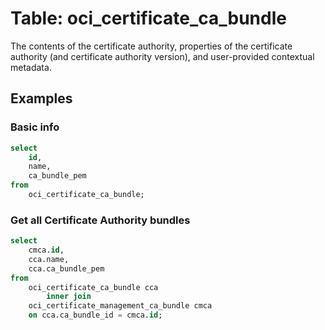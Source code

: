 # Table: oci_certificate_ca_bundle

The contents of the certificate authority, properties of the certificate authority (and certificate authority version), and user-provided contextual metadata.

## Examples

### Basic info

```sql
select
    id,
    name,
    ca_bundle_pem
from
    oci_certificate_ca_bundle;
```
### Get all Certificate Authority bundles

```sql
select
    cmca.id,
    cca.name,
    cca.ca_bundle_pem
from
    oci_certificate_ca_bundle cca
        inner join
    oci_certificate_management_ca_bundle cmca
    on cca.ca_bundle_id = cmca.id;
```
